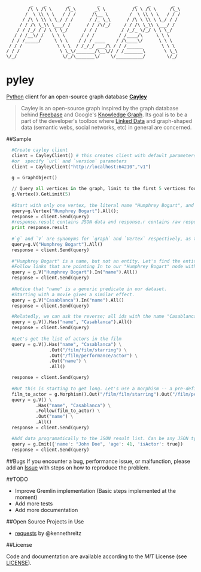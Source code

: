              _    _        _          _             _    _        _
            /\ \ /\ \     /\_\       _\ \          /\ \ /\ \     /\_\
           /  \ \\ \ \   / / /      /\__ \        /  \ \\ \ \   / / /
          / /\ \ \\ \ \_/ / /      / /_ \_\      / /\ \ \\ \ \_/ / /
         / / /\ \_\\ \___/ /      / / /\/_/     / / /\ \_\\ \___/ /
        / / /_/ / / \ \ \_/      / / /         / /_/_ \/_/ \ \ \_/
       / / /__\/ /   \ \ \      / / /         / /____/\     \ \ \
      / / /_____/     \ \ \    / / / ____    / /\____\/      \ \ \
     / / /             \ \ \  / /_/_/ ___/\ / / /______       \ \ \
    / / /               \ \_\/_______/\__\// / /_______\       \ \_\
    \/_/                 \/_/\_______\/    \/__________/        \/_/


pyley
=====

[Python](https://www.python.org/) client for an open-source graph database [**Cayley**](https://github.com/google/cayley)

> Cayley is an open-source graph inspired by the graph database behind [Freebase](http://freebase.com/) and Google's [Knowledge Graph](http://www.google.com/insidesearch/features/search/knowledge.html). Its goal is to be a part of the developer's toolbox where [Linked Data](http://linkeddata.org/) and graph-shaped data (semantic webs, social networks, etc) in general are concerned.

##Sample

```python
  #Create cayley client
  client = CayleyClient() # this creates client with default parameters `http://localhost:64210/api/v1/query/gremlin`
  #or  specify `url` and `version` parameters
  client = CayleyClient("http://localhost:64210","v1")
  
  g = GraphObject()

  // Query all vertices in the graph, limit to the first 5 vertices found.
  g.Vertex().GetLimit(5)
  
  #Start with only one vertex, the literal name "Humphrey Bogart", and retrieve all of them.
  query=g.Vertex("Humphrey Bogart").All();
  response = client.Send(query)
  #response.result contains JSON data and response.r contains raw response
  print response.result 
  
  #`g` and `V` are synonyms for `graph` and `Vertex` respectively, as they are quite common.
  query=g.V("Humphrey Bogart").All()
  response = client.Send(query)
  
  #"Humphrey Bogart" is a name, but not an entity. Let's find the entities with this name in our dataset.
  #Follow links that are pointing In to our "Humphrey Bogart" node with the predicate "name".
  query = g.V("Humphrey Bogart").In("name").All()
  response = client.Send(query)
  
  #Notice that "name" is a generic predicate in our dataset. 
  #Starting with a movie gives a similar effect.
  query = g.V("Casablanca").In("name").All()
  response = client.Send(query)

  #Relatedly, we can ask the reverse; all ids with the name "Casablanca"
  query = g.V().Has("name", "Casablanca").All()
  response = client.Send(query)
  
  #Let's get the list of actors in the film
  query = g.V().Has("name", "Casablanca") \
                .Out("/film/film/starring") \
                .Out("/film/performance/actor") \
                .Out("name") \
                .All()

  response = client.Send(query)
  
  #But this is starting to get long. Let's use a morphism -- a pre-defined path stored in a variable -- as our linkage
  film_to_actor = g.Morphism().Out("/film/film/starring").Out("/film/performance/actor")
  query = g.V() \
           .Has("name", "Casablanca") \
           .Follow(film_to_actor) \
           .Out("name") \
           .All()
  response = client.Send(query)

  #Add data programatically to the JSON result list. Can be any JSON type.
  query = g.Emit({'name': "John Doe", 'age': 41, 'isActor': true})
  response = client.Send(query)
```

##Bugs
If you encounter a bug, performance issue, or malfunction, please add an [Issue](https://github.com/ziyasal/pyley/issues) with steps on how to reproduce the problem.

##TODO
- Improve Gremlin implementation (Basic steps implemented at the moment)
- Add more tests
- Add more documentation

##Open Source  Projects in Use
- [requests](https://github.com/kennethreitz/requests) by @kennethreitz

##License

Code and documentation are available according to the *MIT* License (see [LICENSE](https://github.com/ziyasal/pyley/blob/master/LICENSE)).
